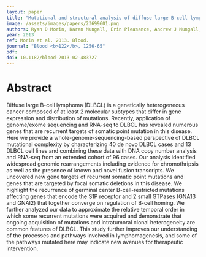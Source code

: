 ```yaml
---
layout: paper
title: "Mutational and structural analysis of diffuse large B-cell lymphoma using whole-genome sequencing."
image: /assets/images/papers/23699601.png
authors: Ryan D Morin, Karen Mungall, Erin Pleasance, Andrew J Mungall, Rodrigo Goya, Ryan D Huff, David W Scott, Jiarui Ding, Andrew Roth, Readman Chiu, Richard D Corbett, Fong Chun Chan, Maria Mendez-Lago, Diane L Trinh, Madison Bolger-Munro, Greg Taylor, Alireza Hadj Khodabakhshi, Susana Ben-Neriah, Julia Pon, Barbara Meissner, Bruce Woolcock, Noushin Farnoud, Sanja Rogic, Emilia L Lim, Nathalie A Johnson, Sohrab Shah, Steven Jones, Christian Steidl, Robert Holt, Inanc Birol, Richard Moore, Joseph M Connors, Randy D Gascoyne, Marco A Marra
year: 2013
ref: Morin et al. 2013. Blood.
journal: "Blood <b>122</b>, 1256-65"
pdf: 
doi: 10.1182/blood-2013-02-483727
---
```


# Abstract

Diffuse large B-cell lymphoma (DLBCL) is a genetically heterogeneous cancer composed of at least 2 molecular subtypes that differ in gene expression and distribution of mutations. Recently, application of genome/exome sequencing and RNA-seq to DLBCL has revealed numerous genes that are recurrent targets of somatic point mutation in this disease. Here we provide a whole-genome-sequencing-based perspective of DLBCL mutational complexity by characterizing 40 de novo DLBCL cases and 13 DLBCL cell lines and combining these data with DNA copy number analysis and RNA-seq from an extended cohort of 96 cases. Our analysis identified widespread genomic rearrangements including evidence for chromothripsis as well as the presence of known and novel fusion transcripts. We uncovered new gene targets of recurrent somatic point mutations and genes that are targeted by focal somatic deletions in this disease. We highlight the recurrence of germinal center B-cell-restricted mutations affecting genes that encode the S1P receptor and 2 small GTPases (GNA13 and GNAI2) that together converge on regulation of B-cell homing. We further analyzed our data to approximate the relative temporal order in which some recurrent mutations were acquired and demonstrate that ongoing acquisition of mutations and intratumoral clonal heterogeneity are common features of DLBCL. This study further improves our understanding of the processes and pathways involved in lymphomagenesis, and some of the pathways mutated here may indicate new avenues for therapeutic intervention.

